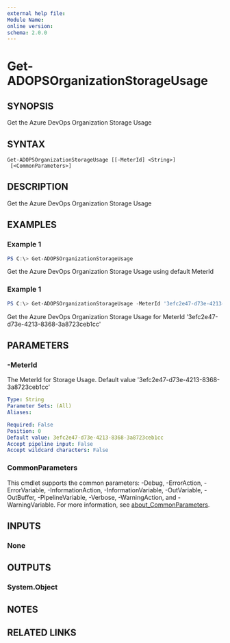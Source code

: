 ```yaml
---
external help file:
Module Name:
online version:
schema: 2.0.0
---
```


# Get-ADOPSOrganizationStorageUsage

## SYNOPSIS
Get the Azure DevOps Organization Storage Usage

## SYNTAX

```
Get-ADOPSOrganizationStorageUsage [[-MeterId] <String>]
 [<CommonParameters>]
```

## DESCRIPTION
Get the Azure DevOps Organization Storage Usage


## EXAMPLES

### Example 1
```powershell
PS C:\> Get-ADOPSOrganizationStorageUsage
```

Get the Azure DevOps Organization Storage Usage using default MeterId

### Example 1
```powershell
PS C:\> Get-ADOPSOrganizationStorageUsage -MeterId '3efc2e47-d73e-4213-8368-3a8723ceb1cc'
```

Get the Azure DevOps Organization Storage Usage for MeterId '3efc2e47-d73e-4213-8368-3a8723ceb1cc'

## PARAMETERS

### -MeterId
The MeterId for Storage Usage.
Default value '3efc2e47-d73e-4213-8368-3a8723ceb1cc'

```yaml
Type: String
Parameter Sets: (All)
Aliases:

Required: False
Position: 0
Default value: 3efc2e47-d73e-4213-8368-3a8723ceb1cc
Accept pipeline input: False
Accept wildcard characters: False
```

### CommonParameters
This cmdlet supports the common parameters: -Debug, -ErrorAction, -ErrorVariable, -InformationAction, -InformationVariable, -OutVariable, -OutBuffer, -PipelineVariable, -Verbose, -WarningAction, and -WarningVariable. For more information, see [about_CommonParameters](http://go.microsoft.com/fwlink/?LinkID=113216).

## INPUTS

### None

## OUTPUTS

### System.Object
## NOTES

## RELATED LINKS
